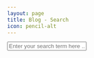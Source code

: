 ```yaml
---
layout: page
title: Blog - Search
icon: pencil-alt
---
```


<div class="search-content">
    <input type="text" id="blog-search" class="search-input" placeholder="Enter your search term here ..." />
    <div id="blog-results" class="results"></div>
</div>
